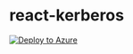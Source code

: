 # react-kerberos

[![Deploy to Azure](https://aka.ms/deploytoazurebutton)](https://portal.azure.com/#create/Microsoft.Template/uri/https%3A%2F%2Fraw.githubusercontent.com%2FFossilBlade%2Freact-kerberos%2Fmain%2Fazure-ad-deploy.json)